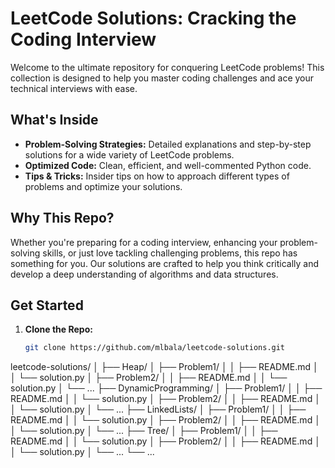 # LeetCode Solutions: Cracking the Coding Interview

Welcome to the ultimate repository for conquering LeetCode problems! This collection is designed to help you master coding challenges and ace your technical interviews with ease. 

## What's Inside
- **Problem-Solving Strategies:** Detailed explanations and step-by-step solutions for a wide variety of LeetCode problems.
- **Optimized Code:** Clean, efficient, and well-commented Python code.
- **Tips & Tricks:** Insider tips on how to approach different types of problems and optimize your solutions.

## Why This Repo?
Whether you're preparing for a coding interview, enhancing your problem-solving skills, or just love tackling challenging problems, this repo has something for you. Our solutions are crafted to help you think critically and develop a deep understanding of algorithms and data structures.

## Get Started
1. **Clone the Repo:**
   ```bash
   git clone https://github.com/mlbala/leetcode-solutions.git


leetcode-solutions/
│
├── Heap/
│   ├── Problem1/
│   │   ├── README.md
│   │   └── solution.py
│   ├── Problem2/
│   │   ├── README.md
│   │   └── solution.py
│   └── ...
├── DynamicProgramming/
│   ├── Problem1/
│   │   ├── README.md
│   │   └── solution.py
│   ├── Problem2/
│   │   ├── README.md
│   │   └── solution.py
│   └── ...
├── LinkedLists/
│   ├── Problem1/
│   │   ├── README.md
│   │   └── solution.py
│   ├── Problem2/
│   │   ├── README.md
│   │   └── solution.py
│   └── ...
├── Tree/
│   ├── Problem1/
│   │   ├── README.md
│   │   └── solution.py
│   ├── Problem2/
│   │   ├── README.md
│   │   └── solution.py
│   └── ...
└── ...